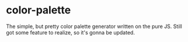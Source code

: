# color-palette

The simple, but pretty color palette generator written on the pure JS. Still got some feature to realize, so it's gonna be updated.
